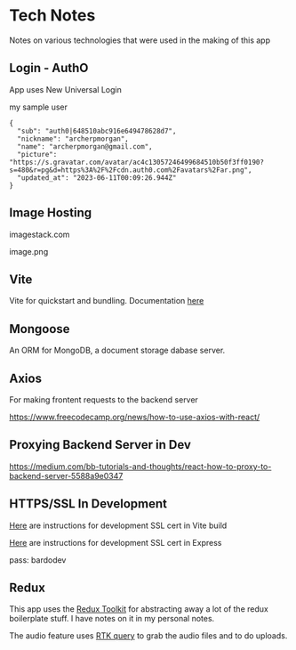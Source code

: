 # Tech Notes

Notes on various technologies that were used in the making of this app

## Login - AuthO

App uses New Universal Login

my sample user

```
{
  "sub": "auth0|648510abc916e649478628d7",
  "nickname": "archerpmorgan",
  "name": "archerpmorgan@gmail.com",
  "picture": "https://s.gravatar.com/avatar/ac4c13057246499684510b50f3ff0190?s=480&r=pg&d=https%3A%2F%2Fcdn.auth0.com%2Favatars%2Far.png",
  "updated_at": "2023-06-11T00:09:26.944Z"
}
```

## Image Hosting

imagestack.com

image.png

## Vite

Vite for quickstart and bundling. Documentation [here](https://vitejs.dev/)

## Mongoose

An ORM for MongoDB, a document storage dabase server. 

## Axios

For making frontent requests to the backend server

https://www.freecodecamp.org/news/how-to-use-axios-with-react/

## Proxying Backend Server in Dev

https://medium.com/bb-tutorials-and-thoughts/react-how-to-proxy-to-backend-server-5588a9e0347

## HTTPS/SSL In Development

[Here](https://vitejs.dev/config/server-options.html#server-https) are instructions for development SSL cert in Vite build

[Here](https://medium.com/@nitinpatel_20236/how-to-create-an-https-server-on-localhost-using-express-366435d61f28) are instructions for development SSL cert in Express

pass: bardodev

## Redux

This app uses the [Redux Toolkit](https://redux-toolkit.js.org/) for abstracting away a lot of the redux boilerplate stuff. I have notes on it in my personal notes.

The audio feature uses [RTK query](https://redux.js.org/tutorials/essentials/part-7-rtk-query-basics) to grab the audio files and to do uploads.

